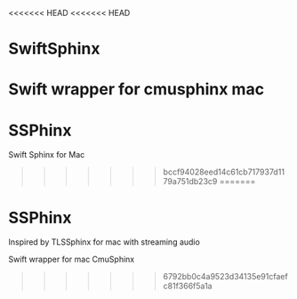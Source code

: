 <<<<<<< HEAD
<<<<<<< HEAD
# SwiftSphinx
Swift wrapper for cmusphinx mac
=======
# SSPhinx
Swift Sphinx for Mac
>>>>>>> bccf94028eed14c61cb717937d1179a751db23c9
=======
# SSPhinx

Inspired by TLSSphinx for mac with streaming audio

Swift wrapper for mac CmuSphinx
>>>>>>> 6792bb0c4a9523d34135e91cfaefc81f366f5a1a
